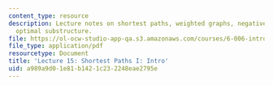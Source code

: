 ```yaml
---
content_type: resource
description: Lecture notes on shortest paths, weighted graphs, negative edges, and
  optimal substructure.
file: https://ol-ocw-studio-app-qa.s3.amazonaws.com/courses/6-006-introduction-to-algorithms-spring-2008/a989a9d01e81b1421c232248eae2795e_lec15.pdf
file_type: application/pdf
resourcetype: Document
title: 'Lecture 15: Shortest Paths I: Intro'
uid: a989a9d0-1e81-b142-1c23-2248eae2795e
---
```

